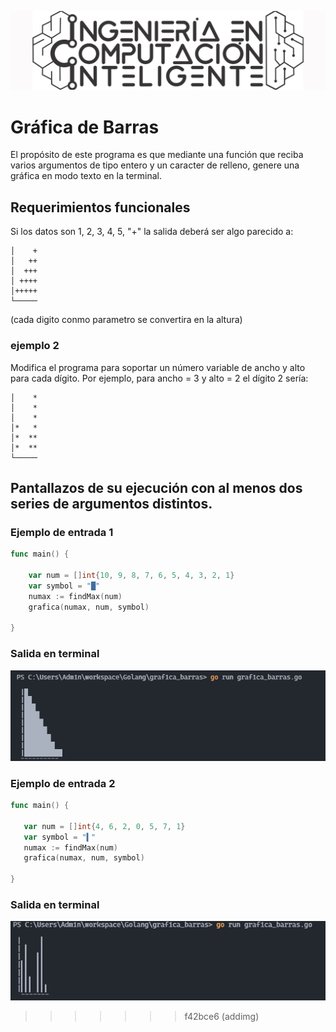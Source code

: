 ![ICI LOGO](img/ici_logo.png)

# Gráfica de Barras

El propósito de este programa es que mediante una función que reciba varios argumentos de tipo entero y un caracter de relleno, genere una gráfica en modo texto en la terminal.


## Requerimientos funcionales

Si los datos son 1, 2, 3, 4, 5, "+" la salida deberá ser algo parecido a:
```
│    +
│   ++
│  +++
│ ++++
│+++++
└─────
 ```
(cada digito conmo parametro se convertira en la altura)

### ejemplo 2
Modifica el programa para soportar un número variable de ancho y alto para cada dígito.
Por ejemplo, para ancho = 3 y alto = 2 el dígito 2 sería:

```
│    *
│    *
│    *
│*   *
│*  **
│*  **
└─────
 ```

 ## Pantallazos de su ejecución con al menos dos series de argumentos distintos.

### Ejemplo de entrada 1

```GO
func main() {

	var num = []int{10, 9, 8, 7, 6, 5, 4, 3, 2, 1}
	var symbol = "█"
	numax := findMax(num)
	grafica(numax, num, symbol)

}
 ```
 ### Salida en terminal

 ![](img/cap1.png)
 ### Ejemplo de entrada 2

 ```Go
 func main() {

	var num = []int{4, 6, 2, 0, 5, 7, 1}
	var symbol = "▍"
	numax := findMax(num)
	grafica(numax, num, symbol)

}
```
### Salida en terminal

![](img/cap2.png)

>>>>>>> f42bce6 (addimg)
